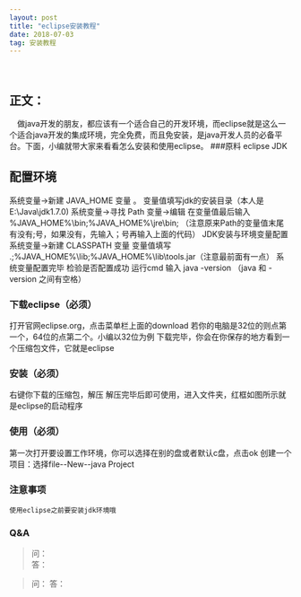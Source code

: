 ```yaml
---
layout: post
title: "eclipse安装教程"
date: 2018-07-03 
tag: 安装教程 
---   
```

  　

## 正文：
　做java开发的朋友，都应该有一个适合自己的开发环境，而eclipse就是这么一个适合java开发的集成环境，完全免费，而且免安装，是java开发人员的必备平台。下面，小编就带大家来看看怎么安装和使用eclipse。
###原料
   eclipse
   JDK
## 配置环境   
  
   系统变量→新建 JAVA_HOME 变量 。
   变量值填写jdk的安装目录（本人是 E:\Java\jdk1.7.0)
   系统变量→寻找 Path 变量→编辑
   在变量值最后输入 %JAVA_HOME%\bin;%JAVA_HOME%\jre\bin;
  （注意原来Path的变量值末尾有没有;号，如果没有，先输入；号再输入上面的代码）
   JDK安装与环境变量配置
   系统变量→新建 CLASSPATH 变量
   变量值填写   .;%JAVA_HOME%\lib;%JAVA_HOME%\lib\tools.jar（注意最前面有一点）
   系统变量配置完毕
   检验是否配置成功 运行cmd 输入 java -version （java 和 -version 之间有空格）

### 下载eclipse（必须）         
   打开官网eclipse.org，点击菜单栏上面的download
   若你的电脑是32位的则点第一个，64位的点第二个。小编以32位为例
   下载完毕，你会在你保存的地方看到一个压缩包文件，它就是eclipse
### 安装（必须）     
   右键你下载的压缩包，解压
   解压完毕后即可使用，进入文件夹，红框如图所示就是eclipse的启动程序
### 使用（必须）
   第一次打开要设置工作环境，你可以选择在别的盘或者默认c盘，点击ok
   创建一个项目：选择file--New--java Project

### 注意事项
    使用eclipse之前要安装jdk环境哦

### Q&A

> 问：     
> 答：

<p> </p>

> 问：
> 答：

<p> </p>


